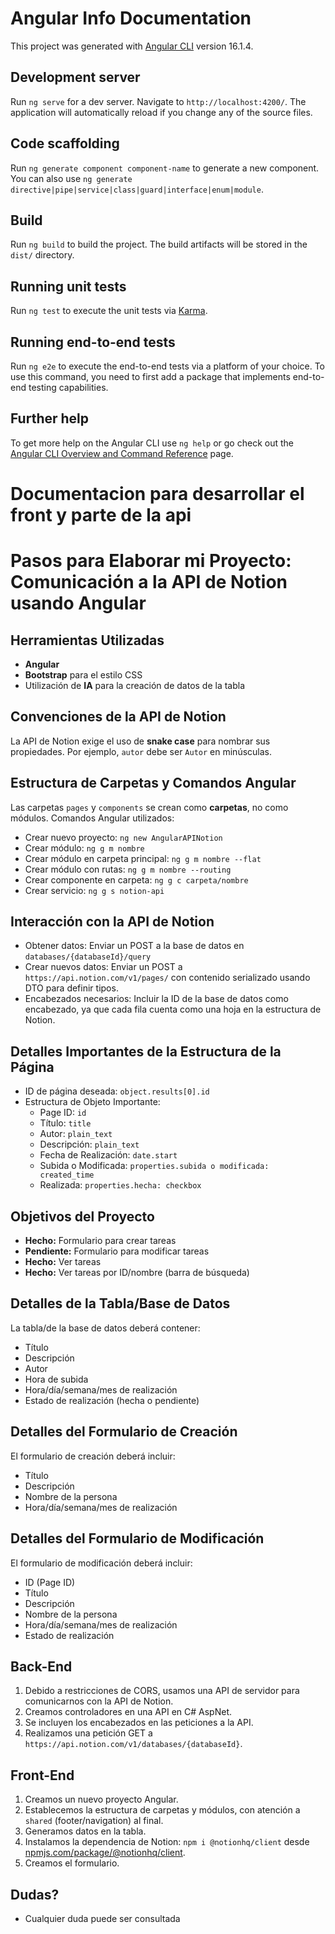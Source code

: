 # Angular Info Documentation

This project was generated with [Angular CLI](https://github.com/angular/angular-cli) version 16.1.4.

## Development server

Run `ng serve` for a dev server. Navigate to `http://localhost:4200/`. The application will automatically reload if you change any of the source files.

## Code scaffolding

Run `ng generate component component-name` to generate a new component. You can also use `ng generate directive|pipe|service|class|guard|interface|enum|module`.

## Build

Run `ng build` to build the project. The build artifacts will be stored in the `dist/` directory.

## Running unit tests

Run `ng test` to execute the unit tests via [Karma](https://karma-runner.github.io).

## Running end-to-end tests

Run `ng e2e` to execute the end-to-end tests via a platform of your choice. To use this command, you need to first add a package that implements end-to-end testing capabilities.

## Further help

To get more help on the Angular CLI use `ng help` or go check out the [Angular CLI Overview and Command Reference](https://angular.io/cli) page.

# Documentacion para desarrollar el front y parte de la api
# Pasos para Elaborar mi Proyecto: Comunicación a la API de Notion usando Angular

## Herramientas Utilizadas
- **Angular**
- **Bootstrap** para el estilo CSS
- Utilización de **IA** para la creación de datos de la tabla

## Convenciones de la API de Notion
La API de Notion exige el uso de **snake case** para nombrar sus propiedades. Por ejemplo, `autor` debe ser `Autor` en minúsculas.

## Estructura de Carpetas y Comandos Angular
Las carpetas `pages` y `components` se crean como **carpetas**, no como módulos.
Comandos Angular utilizados:
- Crear nuevo proyecto: `ng new AngularAPINotion`
- Crear módulo: `ng g m nombre`
- Crear módulo en carpeta principal: `ng g m nombre --flat`
- Crear módulo con rutas: `ng g m nombre --routing`
- Crear componente en carpeta: `ng g c carpeta/nombre`
- Crear servicio: `ng g s notion-api`

## Interacción con la API de Notion
- Obtener datos: Enviar un POST a la base de datos en `databases/{databaseId}/query`
- Crear nuevos datos: Enviar un POST a `https://api.notion.com/v1/pages/` con contenido serializado usando DTO para definir tipos.
- Encabezados necesarios: Incluir la ID de la base de datos como encabezado, ya que cada fila cuenta como una hoja en la estructura de Notion.

## Detalles Importantes de la Estructura de la Página
- ID de página deseada: `object.results[0].id`
- Estructura de Objeto Importante:
  - Page ID: `id`
  - Título: `title`
  - Autor: `plain_text`
  - Descripción: `plain_text`
  - Fecha de Realización: `date.start`
  - Subida o Modificada: `properties.subida o modificada: created_time`
  - Realizada: `properties.hecha: checkbox`

## Objetivos del Proyecto
- **Hecho:** Formulario para crear tareas
- **Pendiente:** Formulario para modificar tareas
- **Hecho:** Ver tareas
- **Hecho:** Ver tareas por ID/nombre (barra de búsqueda)

## Detalles de la Tabla/Base de Datos
La tabla/de la base de datos deberá contener:
- Título
- Descripción
- Autor
- Hora de subida
- Hora/día/semana/mes de realización
- Estado de realización (hecha o pendiente)

## Detalles del Formulario de Creación
El formulario de creación deberá incluir:
- Título
- Descripción
- Nombre de la persona
- Hora/día/semana/mes de realización

## Detalles del Formulario de Modificación
El formulario de modificación deberá incluir:
- ID (Page ID)
- Título
- Descripción
- Nombre de la persona
- Hora/día/semana/mes de realización
- Estado de realización

## Back-End
1. Debido a restricciones de CORS, usamos una API de servidor para comunicarnos con la API de Notion.
2. Creamos controladores en una API en C# AspNet.
3. Se incluyen los encabezados en las peticiones a la API.
4. Realizamos una petición GET a `https://api.notion.com/v1/databases/{databaseId}`.

## Front-End
1. Creamos un nuevo proyecto Angular.
2. Establecemos la estructura de carpetas y módulos, con atención a `shared` (footer/navigation) al final.
3. Generamos datos en la tabla.
4. Instalamos la dependencia de Notion: `npm i @notionhq/client` desde [npmjs.com/package/@notionhq/client](https://www.npmjs.com/package/@notionhq/client).
5. Creamos el formulario.

##  Dudas?
- Cualquier duda puede ser consultada 
